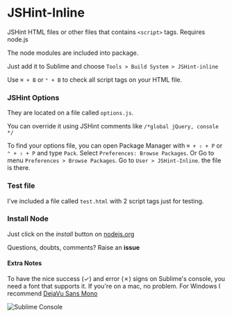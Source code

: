 JSHint-Inline
=============

JSHint HTML files or other files that contains `<script>` tags. Requires node.js

The node modules are included into package. 

Just add it to Sublime and choose `Tools > Build System > JSHint-inline`

Use `⌘ + B` or `⌃ + B` to check all script tags on your HTML file.

### JSHint Options ###
They are located on a file called `options.js`. 

You can override it using JSHint comments like `/*global jQuery, console */`

To find your options file, you can open Package Manager with `⌘ + ⇧ + P` or `⌃ + ⇧ + P` and type `Pack`. Select `Preferences: Browse Packages`. Or Go to menu `Preferences > Browse Packages`. Go to `User > JSHint-Inline`. the file is there.

### Test file ###
I've included a file called `test.html` with 2 script tags just for testing.

### Install Node ###
Just click on the _install_ button on [nodejs.org](http://nodejs.org/)

Questions, doubts, comments? Raise an __issue__

#### Extra Notes ####
To have the nice success (✓) and error (✗) signs on Sublime's console, you need a font that supports it. If you're on a mac, no problem. For Windows I recommend [DejaVu Sans Mono](http://dejavu-fonts.org/wiki/Main_Page)

![Sublime Console](http://www.bitbonsai.com/wp-content/uploads/2013/03/jshintinline.png)